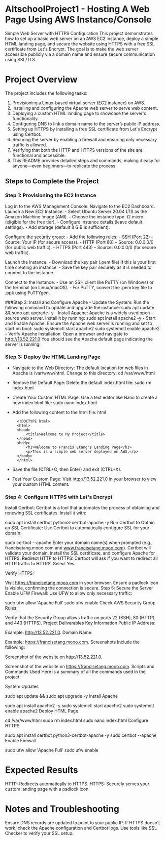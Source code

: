 # AltschoolProject1 - Hosting A Web Page Using AWS Instance/Console
Simple Web Server with HTTPS Configuration
This project demonstrates how to set up a basic web server on an AWS EC2 instance, deploy a simple HTML landing page, and secure the website using HTTPS with a free SSL certificate from Let's Encrypt. The goal is to make the web server accessible publicly via a domain name and ensure secure communication using SSL/TLS.

# Project Overview
The project includes the following tasks:

1. Provisioning a Linux-based virtual server (EC2 instance) on AWS.
2. Installing and configuring the Apache web server to serve web content.
3. Deploying a custom HTML landing page to showcase the server's functionality.
4. Configuring DNS to link a domain name to the server’s public IP address.
5. Setting up HTTPS by installing a free SSL certificate from Let's Encrypt using Certbot.
6. Securing the server by enabling a firewall and ensuring only necessary traffic is allowed.
7. Verifying that both the HTTP and HTTPS versions of the site are functional and accessible.
8. This README provides detailed steps and commands, making it easy for anyone—even beginners—to replicate the process.

## Steps to Complete the Project

### Step 1: Provisioning the EC2 Instance
Log in to the AWS Management Console:
    Navigate to the EC2 Dashboard.
    Launch a New EC2 Instance:
        - Select Ubuntu Server 20.04 LTS as the Amazon Machine Image (AMI).
        - Choose the instance type: t2.micro (eligible for the free tier).
        - Configure instance details (leave default settings).
        - Add storage (default 8 GiB is sufficient).
    
Configure the security group:
        - Add the following rules:
        - SSH (Port 22) – Source: Your IP (for secure access).
        - HTTP (Port 80) – Source: 0.0.0.0/0 (for public web traffic).
        - HTTPS (Port 443) – Source: 0.0.0.0/0 (for secure web traffic).
    
Launch the Instance:
        - Download the key pair (.pem file) if this is your first time creating an instance.
        - Save the key pair securely as it is needed to connect to the instance.

Connect to the Instance:
        - Use an SSH client like PuTTY (on Windows) or the terminal (on Linux/macOS).
        - For PuTTY, convert the .pem key file to .ppk using PuTTYgen.

###Step 2: Install and Configure Apache
        - Update the System: Run the following command to update and upgrade the instance:
                sudo apt update && sudo apt upgrade -y
        - Install Apache: Apache is a widely used open-source web server. Install it by running:
                sudo apt install apache2 -y
        - Start and Enable Apache: Ensure the Apache web server is running and set to start on boot:
                sudo systemctl start apache2
                sudo systemctl enable apache2
        - Verify Apache Installation:
                Open a browser and navigate to http://13.52.221.0
                You should see the Apache default page indicating the server is running.

### Step 3: Deploy the HTML Landing Page
- Navigate to the Web Directory: The default location for web files in Apache is /var/www/html. Change to this directory:
            cd /var/www/html
- Remove the Default Page: Delete the default index.html file:
            sudo rm index.html
- Create Your Custom HTML Page: Use a text editor like Nano to create a new index.html file:
            sudo nano index.html
- Add the following content to the html file:
html

        <!DOCTYPE html>
        <html>
        <head>
            <title>Welcome to My Project</title>
        </head>
        <body>
            <h1>Welcome to Francis Etang's Landing Page</h1>
            <p>This is a simple web server deployed on AWS.</p>
        </body>
        </html>
- Save the file (CTRL+O, then Enter) and exit (CTRL+X).
- Test Your Custom Page:
        Visit http://13.52.221.0 in your browser to view your custom HTML content.


### Step 4: Configure HTTPS with Let's Encrypt
Install Certbot: Certbot is a tool that automates the process of obtaining and renewing SSL certificates. Install it with:


sudo apt install certbot python3-certbot-apache -y
Run Certbot to Obtain an SSL Certificate: Use Certbot to automatically configure SSL for your domain:

sudo certbot --apache
Enter your domain name(s) when prompted (e.g., francisetang.mooo.com and www.francisetang.mooo.com).
Certbot will validate your domain, install the SSL certificate, and configure Apache for HTTPS.
Redirect HTTP to HTTPS: Certbot will ask if you want to redirect all HTTP traffic to HTTPS. Select Yes.

Verify HTTPS:

Visit https://francisetang.mooo.com in your browser.
Ensure a padlock icon is visible, confirming the connection is secure.
Step 5: Secure the Server
Enable UFW Firewall: Use UFW to allow only necessary traffic:



sudo ufw allow 'Apache Full'
sudo ufw enable
Check AWS Security Group Rules:

Verify that the Security Group allows traffic on ports 22 (SSH), 80 (HTTP), and 443 (HTTPS).
Project Deliverables
Key Information
Public IP Address:

Example: http://13.52.221.0.
Domain Name:

Example: https://francisetang.mooo.com.
Screenshots
Include the following:


Screenshot of the website on http://13.52.221.0.

Screenshot of the website on https://francisetang.mooo.com.
Scripts and Commands Used
Here is a summary of all the commands used in the project:

System Updates


sudo apt update && sudo apt upgrade -y
Install Apache


sudo apt install apache2 -y
sudo systemctl start apache2
sudo systemctl enable apache2
Deploy HTML Page


cd /var/www/html
sudo rm index.html
sudo nano index.html
Configure HTTPS


sudo apt install certbot python3-certbot-apache -y
sudo certbot --apache
Enable Firewall


sudo ufw allow 'Apache Full'
sudo ufw enable

# Expected Results
HTTP: Redirects automatically to HTTPS.
HTTPS: Securely serves your custom landing page with a padlock icon.

# Notes and Troubleshooting
Ensure DNS records are updated to point to your public IP.
If HTTPS doesn't work, check the Apache configuration and Certbot logs.
Use tools like SSL Checker to verify your SSL setup.



